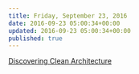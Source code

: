 ```yaml
---
title: Friday, September 23, 2016
date: 2016-09-23 05:00:34+00:00
updated: 2016-09-23 05:00:34+00:00
published: true
---
```


[Discovering Clean Architecture](/discovering-clean-architecture/)

